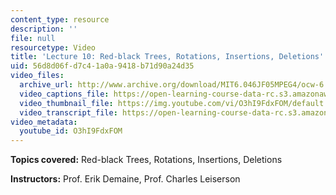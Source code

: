 ```yaml
---
content_type: resource
description: ''
file: null
resourcetype: Video
title: 'Lecture 10: Red-black Trees, Rotations, Insertions, Deletions'
uid: 56d8d06f-d7c4-1a0a-9418-b71d90a24d35
video_files:
  archive_url: http://www.archive.org/download/MIT6.046JF05MPEG4/ocw-6.046-19oct2005-220k.mp4
  video_captions_file: https://open-learning-course-data-rc.s3.amazonaws.com/6-046j-introduction-to-algorithms-sma-5503-fall-2005/9525c82526725d54a146e3da929617fa_O3hI9FdxFOM.vtt
  video_thumbnail_file: https://img.youtube.com/vi/O3hI9FdxFOM/default.jpg
  video_transcript_file: https://open-learning-course-data-rc.s3.amazonaws.com/6-046j-introduction-to-algorithms-sma-5503-fall-2005/2beffab42b00fde947a65139fe436c09_O3hI9FdxFOM.pdf
video_metadata:
  youtube_id: O3hI9FdxFOM
---
```


**Topics covered:** Red-black Trees, Rotations, Insertions, Deletions

**Instructors:** Prof. Erik Demaine, Prof. Charles Leiserson
